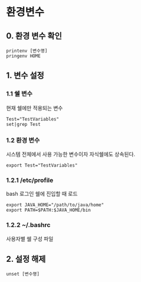 # 환경변수
## 0. 환경 변수 확인
```shell
printenv [변수명]
pringenv HOME
```

## 1. 변수 설정
### 1.1 쉘 변수
현재 쉘에만 적용되는 변수
```shell
Test="TestVariables"
set|grep Test
```

### 1.2 환경 변수
시스템 전체에서 사용 가능한 변수이자 자식쉘에도 상속된다.
```shell
export Test="TestVariables"
```

### 1.2.1 /etc/profile
bash 로그인 쉘에 진입할 때 로드
```shell
export JAVA_HOME="/path/to/java/home"
export PATH=$PATH:$JAVA_HOME/bin
```
### 1.2.2 ~/.bashrc
사용자별 쉘 구성 파일 

## 2. 설정 해제
```shell
unset [변수명]
```